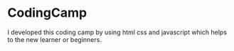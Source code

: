# CodingCamp
I developed this coding camp by using html css and javascript which helps to the new learner or beginners. 
